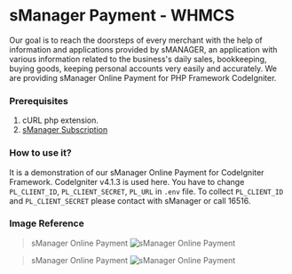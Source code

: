 # sManager Payment - WHMCS
Our goal is to reach the doorsteps of every merchant with the help of information and applications provided by sMANAGER, an application with various information related to the business's daily sales, bookkeeping, buying goods, keeping personal accounts very easily and accurately.
We are providing sManager Online Payment for PHP Framework CodeIgniter.

<h3>Prerequisites</h3>

1. cURL php extension.
2. [sManager Subscription](https://play.google.com/store/apps/details?id=xyz.sheba.managerapp)

<h3>How to use it?</h3>
It is a demonstration of our sManager Online Payment for CodeIgniter Framework. CodeIgniter v4.1.3 is used here. You have to change <code>PL_CLIENT_ID</code>, <code>PL_CLIENT_SECRET</code>, <code>PL_URL</code> in <code>.env</code> file. To collect <code>PL_CLIENT_ID</code> and <code>PL_CLIENT_SECRET</code> please contact with sManager or call 16516.
<br />

<h3>Image Reference</h3>

> sManager Online Payment
> <img src="https://raw.githubusercontent.com/smanager-technology/codeigniter-online-payment/assets/img/1.png" alt="sManager Online Payment" />

> sManager Online Payment
> <img src="https://raw.githubusercontent.com/smanager-technology/codeigniter-online-payment/assets/img/2.png" alt="sManager Online Payment" />